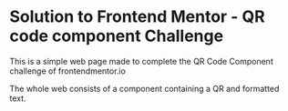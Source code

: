# Solution to Frontend Mentor - QR code component Challenge

This is a simple web page made to complete the QR Code Component challenge of frontendmentor.io

The whole web consists of a component containing a QR and formatted text.